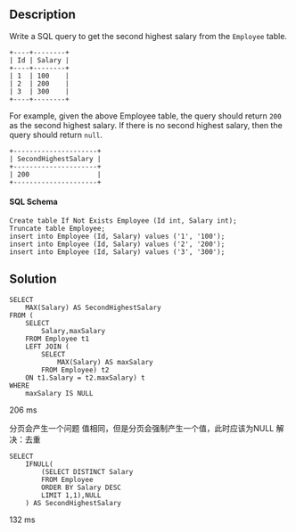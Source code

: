 ## Description
Write a SQL query to get the second highest salary from the `Employee` table.
``` mysql
+----+--------+
| Id | Salary |
+----+--------+
| 1  | 100    |
| 2  | 200    |
| 3  | 300    |
+----+--------+
```
For example, given the above Employee table, the query should return `200` as the second highest salary. If there is no second highest salary, then the query should return `null`.
``` mysql
+---------------------+
| SecondHighestSalary |
+---------------------+
| 200                 |
+---------------------+
```
#### SQL Schema
``` mysql
Create table If Not Exists Employee (Id int, Salary int);
Truncate table Employee;
insert into Employee (Id, Salary) values ('1', '100');
insert into Employee (Id, Salary) values ('2', '200');
insert into Employee (Id, Salary) values ('3', '300');
```
## Solution
``` mysql
SELECT
    MAX(Salary) AS SecondHighestSalary
FROM (
    SELECT
        Salary,maxSalary
    FROM Employee t1
    LEFT JOIN (
        SELECT
            MAX(Salary) AS maxSalary
        FROM Employee) t2
    ON t1.Salary = t2.maxSalary) t
WHERE
    maxSalary IS NULL
```
206 ms
	
分页会产生一个问题
值相同，但是分页会强制产生一个值，此时应该为NULL
解决：去重
``` mysql
SELECT
    IFNULL(
        (SELECT DISTINCT Salary 
        FROM Employee 
        ORDER BY Salary DESC
        LIMIT 1,1),NULL
    ) AS SecondHighestSalary
```
132 ms
